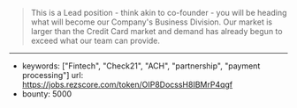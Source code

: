 >This is a Lead position - think akin to co-founder - you will be heading what will become our Company's Business Division.  Our market is larger than the Credit Card market and demand has already begun to exceed what our team can provide.
------
- keywords: ["Fintech", "Check21", "ACH", "partnership", "payment processing"]
url: https://jobs.rezscore.com/token/OIP8DocssH8IBMrP4qgf
- bounty: 5000
